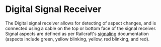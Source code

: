 # Digital Signal Receiver

The Digital signal receiver allows for detecting of aspect changes, and is connected using a cable on the top or bottom face of the signal receiver. Signal aspects are defined as per Railcraft's [signaling](http://railcraft.info/wiki/guide:signalling) documentation (aspects include green, yellow blinking, yellow, red blinking, and red). 
